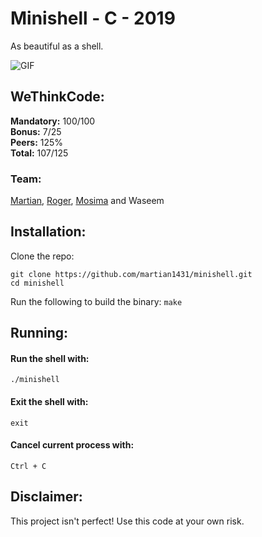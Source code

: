 # Minishell - C - 2019  
As beautiful as a shell.  

![GIF](Minishell.gif)  

## WeThinkCode:

**Mandatory:** 100/100  
**Bonus:** 7/25  
**Peers:** 125%   
**Total:** 107/125

### Team:  
[Martian](https://github.com/martian1431), [Roger](https://github.com/rjwhobbs), [Mosima](https://github.com/mmamalek) and Waseem    

## Installation:  
  
Clone the repo:  
  
```
git clone https://github.com/martian1431/minishell.git
cd minishell
```  
Run the following to build the binary: ```make```  
  
## Running:  

#### Run the shell with:  
```./minishell```  

#### Exit the shell with:  
```exit```  
  
#### Cancel current process with:  
```Ctrl + C```  

## Disclaimer:  
This project isn't perfect! Use this code at your own risk.
